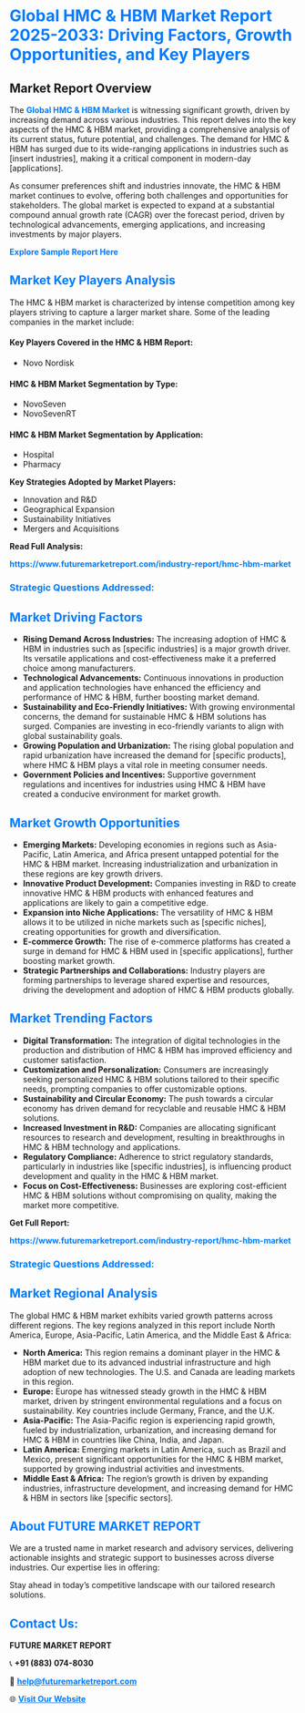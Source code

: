 <h1 style="color: #007BFF;">Global HMC & HBM Market Report 2025-2033: Driving Factors, Growth Opportunities, and Key Players</h1>

<section id="overview">
<h2>Market Report Overview</h2>
<p>The <a href="https://www.futuremarketreport.com/industry-report/hmc-hbm-market" style="color: #007BFF; text-decoration: none;"><strong>Global HMC & HBM Market</strong></a> is witnessing significant growth, driven by increasing demand across various industries. This report delves into the key aspects of the HMC & HBM market, providing a comprehensive analysis of its current status, future potential, and challenges. The demand for HMC & HBM has surged due to its wide-ranging applications in industries such as [insert industries], making it a critical component in modern-day [applications].</p>
<p>As consumer preferences shift and industries innovate, the HMC & HBM market continues to evolve, offering both challenges and opportunities for stakeholders. The global market is expected to expand at a substantial compound annual growth rate (CAGR) over the forecast period, driven by technological advancements, emerging applications, and increasing investments by major players.</p>
</section>

<section id="overview">
<p><a href="https://www.futuremarketreport.com/request-sample/reportId=33319" style="color: #007BFF; text-decoration: none;"><strong>Explore Sample Report Here</strong></a></p>
</section>

<section id="key-players">
<h2 style="color: #007BFF;">Market Key Players Analysis</h2>
<p>The HMC & HBM market is characterized by intense competition among key players striving to capture a larger market share. Some of the leading companies in the market include:</p>
<h4>Key Players Covered in the HMC & HBM Report:</h4>
<ul><li>Novo Nordisk</li></ul>
<h4>HMC & HBM Market Segmentation by Type:</h4>
<ul><li>NovoSeven</li><li>NovoSevenRT</li></ul>

<h4>HMC & HBM Market Segmentation by Application:</h4>
<ul><li>Hospital</li><li>Pharmacy</li></ul>
<p><strong>Key Strategies Adopted by Market Players:</strong></p>
<ul>
<li>Innovation and R&D</li>
<li>Geographical Expansion</li>
<li>Sustainability Initiatives</li>
<li>Mergers and Acquisitions</li>
</ul>
</section>

<section>
<p><strong>Read Full Analysis: </strong></p><a href="https://www.futuremarketreport.com/industry-report/hmc-hbm-market" style="color: #007BFF; text-decoration: none;"><strong>https://www.futuremarketreport.com/industry-report/hmc-hbm-market</strong></a>
<h3 style="color: #007BFF;">Strategic Questions Addressed:</h3>
</section>

<section id="driving-factors">
<h2 style="color: #007BFF;">Market Driving Factors</h2>
<ul>
<li><strong>Rising Demand Across Industries:</strong> The increasing adoption of HMC & HBM in industries such as [specific industries] is a major growth driver. Its versatile applications and cost-effectiveness make it a preferred choice among manufacturers.</li>
<li><strong>Technological Advancements:</strong> Continuous innovations in production and application technologies have enhanced the efficiency and performance of HMC & HBM, further boosting market demand.</li>
<li><strong>Sustainability and Eco-Friendly Initiatives:</strong> With growing environmental concerns, the demand for sustainable HMC & HBM solutions has surged. Companies are investing in eco-friendly variants to align with global sustainability goals.</li>
<li><strong>Growing Population and Urbanization:</strong> The rising global population and rapid urbanization have increased the demand for [specific products], where HMC & HBM plays a vital role in meeting consumer needs.</li>
<li><strong>Government Policies and Incentives:</strong> Supportive government regulations and incentives for industries using HMC & HBM have created a conducive environment for market growth.</li>
</ul>
</section>

<section id="growth-opportunities">
<h2 style="color: #007BFF;">Market Growth Opportunities</h2>
<ul>
<li><strong>Emerging Markets:</strong> Developing economies in regions such as Asia-Pacific, Latin America, and Africa present untapped potential for the HMC & HBM market. Increasing industrialization and urbanization in these regions are key growth drivers.</li>
<li><strong>Innovative Product Development:</strong> Companies investing in R&D to create innovative HMC & HBM products with enhanced features and applications are likely to gain a competitive edge.</li>
<li><strong>Expansion into Niche Applications:</strong> The versatility of HMC & HBM allows it to be utilized in niche markets such as [specific niches], creating opportunities for growth and diversification.</li>
<li><strong>E-commerce Growth:</strong> The rise of e-commerce platforms has created a surge in demand for HMC & HBM used in [specific applications], further boosting market growth.</li>
<li><strong>Strategic Partnerships and Collaborations:</strong> Industry players are forming partnerships to leverage shared expertise and resources, driving the development and adoption of HMC & HBM products globally.</li>
</ul>
</section>

<section id="trending-factors">
<h2 style="color: #007BFF;">Market Trending Factors</h2>
<ul>
<li><strong>Digital Transformation:</strong> The integration of digital technologies in the production and distribution of HMC & HBM has improved efficiency and customer satisfaction.</li>
<li><strong>Customization and Personalization:</strong> Consumers are increasingly seeking personalized HMC & HBM solutions tailored to their specific needs, prompting companies to offer customizable options.</li>
<li><strong>Sustainability and Circular Economy:</strong> The push towards a circular economy has driven demand for recyclable and reusable HMC & HBM solutions.</li>
<li><strong>Increased Investment in R&D:</strong> Companies are allocating significant resources to research and development, resulting in breakthroughs in HMC & HBM technology and applications.</li>
<li><strong>Regulatory Compliance:</strong> Adherence to strict regulatory standards, particularly in industries like [specific industries], is influencing product development and quality in the HMC & HBM market.</li>
<li><strong>Focus on Cost-Effectiveness:</strong> Businesses are exploring cost-efficient HMC & HBM solutions without compromising on quality, making the market more competitive.</li>
</ul>
</section>

<section>
<p><strong>Get Full Report: </strong></p><a href="https://www.futuremarketreport.com/industry-report/hmc-hbm-market" style="color: #007BFF; text-decoration: none;"><strong>https://www.futuremarketreport.com/industry-report/hmc-hbm-market</strong></a>
<h3 style="color: #007BFF;">Strategic Questions Addressed:</h3>
</section>


<section id="regional-analysis">
<h2 style="color: #007BFF;">Market Regional Analysis</h2>
<p>The global HMC & HBM market exhibits varied growth patterns across different regions. The key regions analyzed in this report include North America, Europe, Asia-Pacific, Latin America, and the Middle East & Africa:</p>
<ul>
<li><strong>North America:</strong> This region remains a dominant player in the HMC & HBM market due to its advanced industrial infrastructure and high adoption of new technologies. The U.S. and Canada are leading markets in this region.</li>
<li><strong>Europe:</strong> Europe has witnessed steady growth in the HMC & HBM market, driven by stringent environmental regulations and a focus on sustainability. Key countries include Germany, France, and the U.K.</li>
<li><strong>Asia-Pacific:</strong> The Asia-Pacific region is experiencing rapid growth, fueled by industrialization, urbanization, and increasing demand for HMC & HBM in countries like China, India, and Japan.</li>
<li><strong>Latin America:</strong> Emerging markets in Latin America, such as Brazil and Mexico, present significant opportunities for the HMC & HBM market, supported by growing industrial activities and investments.</li>
<li><strong>Middle East & Africa:</strong> The region’s growth is driven by expanding industries, infrastructure development, and increasing demand for HMC & HBM in sectors like [specific sectors].</li>
</ul>
</section>

<footer>
<h2 style="color: #007BFF;">About FUTURE MARKET REPORT</h2>
<p>We are a trusted name in market research and advisory services, delivering actionable insights and strategic support to businesses across diverse industries. Our expertise lies in offering:</p>

<p>Stay ahead in today’s competitive landscape with our tailored research solutions.</p>

<h2 style="color: #007BFF;">Contact Us:</h2>
<p><strong>FUTURE MARKET REPORT</strong></p>
<p>📞 <strong>+91 (883) 074-8030</strong></p>
<p>📧 <strong><a href="mailto:help@futuremarketreport.com" style="color: #007BFF;">help@futuremarketreport.com</a></strong></p>
<p>🌐 <strong><a href="https://www.futuremarketreport.com/" style="color: #007BFF;">Visit Our Website</a></strong></p>
</footer>